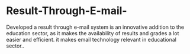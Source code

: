 # Result-Through-E-mail-
Developed a result through e-mail system is an innovative addition to the education sector, as it makes the availability of results and grades a lot easier and efficient. it makes email technology relevant in educational sector..
